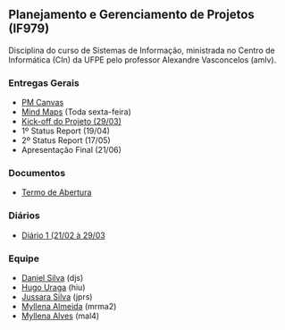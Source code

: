 ## Planejamento e Gerenciamento de Projetos (IF979)

Disciplina do curso de Sistemas de Informação, ministrada no Centro de Informática (CIn) da UFPE pelo professor Alexandre Vasconcelos (amlv). 

### Entregas Gerais
- [PM Canvas](https://github.com/jussararodrigues/4-periodo/tree/master/pgp/pm-canvas)
- [Mind Maps](https://github.com/jussararodrigues/4-periodo/tree/master/pgp/mind-maps) (Toda sexta-feira)
- [Kick-off do Projeto (29/03)](https://github.com/jussararodrigues/4-periodo/blob/master/pgp/artefatos/Entrega%201/Kick-off%20Apresenta%C3%A7%C3%A3o.pdf)
- 1º Status Report (19/04)
- 2º Status Report (17/05)
- Apresentação Final (21/06)

### Documentos
- [Termo de Abertura](https://github.com/jussararodrigues/4-periodo/blob/master/pgp/artefatos/Entrega%201/G-Suite%20-%20Termo%20de%20abertura%20de%20Projeto.pdf)

### Diários
- [Diário 1 (21/02 à 29/03](https://github.com/jussararodrigues/4-periodo/blob/master/pgp/artefatos/Entrega%201/Di%C3%A1rio%20de%20Atividades%201%20(21-02%20-%2029-03).pdf)

### Equipe
- [Daniel Silva](https://github.com/shirubadan) (djs)
- [Hugo Uraga](https://github.com/hugouraga) (hiu)
- [Jussara Silva](https://github.com/jussararodrigues) (jprs)
- [Myllena Almeida](https://github.com/MyllenaAlmeida) (mrma2)
- [Myllena Alves](https://github.com/myllenaalves) (mal4)
